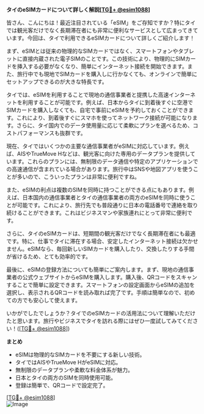 **タイのeSIMカードについて詳しく解説[[TG💪+ @esim1088](https://t.me/s/esim1088)]**

皆さん、こんにちは！最近注目されている「eSIM」をご存知ですか？特にタイでは観光客だけでなく長期滞在者にも非常に便利なサービスとして広まってきています。今回は、タイで利用できるeSIMカードについて詳しくご紹介します！

まず、eSIMとは従来の物理的なSIMカードではなく、スマートフォンやタブレットに直接内蔵された電子SIMのことです。この技術により、物理的にSIMカードを挿入する必要がなくなり、簡単にインターネット接続を開始できます。また、旅行中でも現地でSIMカードを購入しに行かなくても、オンラインで簡単にセットアップできるのが大きな特長です。

タイでは、eSIMを利用することで現地の通信事業者と提携した高速インターネットを利用することが可能です。例えば、日本からタイに到着後すぐに空港でSIMカードを購入しなくても、自宅で事前にeSIMを予約しておくことができます。これにより、到着後すぐにスマホを使ってネットワーク接続が可能になります。さらに、タイ国内でのデータ使用量に応じて柔軟にプランを選べるため、コストパフォーマンスも抜群です。

現在、タイではいくつかの主要な通信事業者がeSIMに対応しています。例えば、AISやTrueMove Hなどは、観光客に向けた専用のデータプランを提供しています。これらのプランには、無制限のデータ通信や特定のアプリケーションでの高速通信が含まれている場合があります。旅行中はSNSや地図アプリを使うことが多いので、こういったプランは非常に便利ですね。

また、eSIMの利点は複数のSIMを同時に持つことができる点にもあります。例えば、日本国内の通信事業者とタイの通信事業者の両方のeSIMを同時に使うことが可能です。これにより、旅行先でも普段通りに日本の電話番号で連絡を取り続けることができます。これはビジネスマンや家族連れにとって非常に便利です。

さらに、タイのeSIMカードは、短期間の観光客だけでなく長期滞在者にも最適です。特に、仕事でタイに滞在する場合、安定したインターネット接続は欠かせません。eSIMなら、毎回新しいSIMカードを購入したり、交換したりする手間が省けるため、とても効率的です。

最後に、eSIMの登録方法についても簡単にご案内します。まず、現地の通信事業者の公式ウェブサイトからeSIMを購入します。購入後、QRコードをスキャンすることで簡単に設定できます。スマートフォンの設定画面からeSIMの追加を選択し、表示されるQRコードを読み取れば完了です。手順は簡単なので、初めての方でも安心して使えます。

いかがでしたでしょうか？タイでのeSIMカードの活用法について理解いただけたと思います。旅行やビジネスでタイを訪れる際にはぜひ一度試してみてください！([[TG💪+ @esim1088](https://t.me/s/esim1088)])

**まとめ**

- eSIMは物理的なSIMカードを不要にする新しい技術。
- タイではAISやTrueMove HがeSIMに対応。
- 無制限のデータプランや柔軟な料金体系が魅力。
- 日本とタイの両方のSIMを同時使用可能。
- 登録は簡単で、QRコードで設定完了。

[[TG💪+ @esim1088](https://t.me/s/esim1088)]  
![Image](https://i.postimg.cc/Y0z9fWf4/image.png)